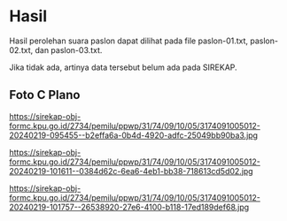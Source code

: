 # Hasil

Hasil perolehan suara paslon dapat dilihat pada file paslon-01.txt, paslon-02.txt, dan paslon-03.txt.

Jika tidak ada, artinya data tersebut belum ada pada SIREKAP.

## Foto C Plano

https://sirekap-obj-formc.kpu.go.id/2734/pemilu/ppwp/31/74/09/10/05/3174091005012-20240219-095455--b2effa6a-0b4d-4920-adfc-25049bb90ba3.jpg

https://sirekap-obj-formc.kpu.go.id/2734/pemilu/ppwp/31/74/09/10/05/3174091005012-20240219-101611--0384d62c-6ea6-4eb1-bb38-718613cd5d02.jpg

https://sirekap-obj-formc.kpu.go.id/2734/pemilu/ppwp/31/74/09/10/05/3174091005012-20240219-101757--26538920-27e6-4100-b118-17ed189def68.jpg
